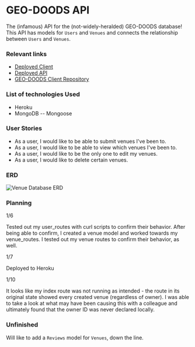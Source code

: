 # GEO-DOODS API

The (infamous) API for the (not-widely-heralded) GEO-DOODS database! This API has models for `Users` and `Venues` and connects the relationship between `Users` and `Venues`.

### Relevant links

- [Deployed Client](https://chrisjaechun.github.io/geo-doods-client/)
- [Deployed API](https://mysterious-wave-10863.herokuapp.com/)
- [GEO-DOODS Client Repository](https://github.com/chrisjaechun/geo-doods-client)

### List of technologies Used

- Heroku
- MongoDB
-- Mongoose

### User Stories

- As a user, I would like to be able to submit venues I've been to.
- As a user, I would like to be able to view which venues I've been to.
- As a user, I would like to be the only one to edit my venues.
- As a user, I would like to delete certain venues.

### ERD

![Venue Database ERD](https://i.imgur.com/H0U956C.png)

### Planning

1/6

Tested out my user_routes with curl scripts to confirm their behavior. After being able to confirm, I created a venue model and worked towards my venue_routes. I tested out my venue routes to confirm their behavior, as well.

1/7

Deployed to Heroku

1/10

It looks like my index route was not running as intended - the route in its original state showed every created venue (regardless of owner). I was able to take a look at what may have been causing this with a colleague and ultimately found that the owner ID was never declared locally.

### Unfinished

Will like to add a `Reviews` model for `Venues`, down the line.